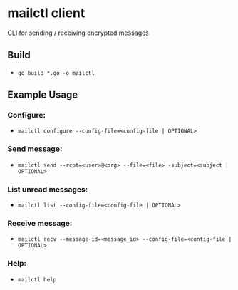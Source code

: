 # mailctl client

CLI for sending / receiving encrypted messages

## Build
* `go build *.go -o mailctl`

## Example Usage

### Configure:
* `mailctl configure --config-file=<config-file | OPTIONAL>`

### Send message:
* `mailctl send --rcpt=<user>@<org> --file=<file> -subject=<subject | OPTIONAL>`

### List unread messages:
* `mailctl list --config-file=<config-file | OPTIONAL>`

### Receive message:
* `mailctl recv --message-id=<message_id> --config-file=<config-file | OPTIONAL>`

### Help:
* `mailctl help`
